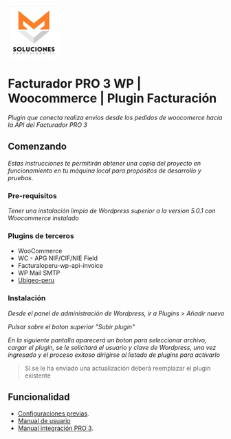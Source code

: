 <img src="icon_wp.jpg" width="120">

# Facturador PRO 3 WP | Woocommerce | Plugin Facturación

_Plugin que conecta realiza envios desde los pedidos de woocomerce hacia la API del Facturador PRO 3_

## Comenzando

_Estas instrucciones te permitirán obtener una copia del proyecto en funcionamiento en tu máquina local para propósitos de desarrollo y pruebas._


### Pre-requisitos

_Tener una instalación limpia de Wordpress superior a la version 5.0.1 con Woocommerce instalado_

### Plugins de terceros

* WooCommerce 
* WC - APG NIF/CIF/NIE Field
* Facturaloperu-wp-api-invoice
* WP Mail SMTP
* [Ubigeo-peru](https://gitlab.com/rash07/wp-ubigeo-facturaloperu)

### Instalación

_Desde el panel de administración de Wordpress, ir a Plugins > Añadir nuevo_

_Pulsar sobre el boton superior "Subir plugin"_

_En la siguiente pantalla aparecerá un boton para seleccionar archivo, cargar el plugin, se le solicitará el usuario y clave de Wordpress, una vez ingresado y el proceso exitoso dirigirse al listado de plugins para activarlo_


>Si se le ha enviado una actualización deberá reemplazar el plugin existente


## Funcionalidad

* [Configuraciones previas](https://drive.google.com/file/d/16Gqv7yXn6HR4Gd6n2C_RMvyZ2HPIBki9/view).
* [Manual de usuario](https://drive.google.com/file/d/1GKQWjud8huQbHK0zC6WYO_f4Se0ikpFX/view)
* [Manual integración PRO 3](https://drive.google.com/file/d/1SlO_ysPK_wqHDPeJIMzHns_2PuyjfGuC/view).
